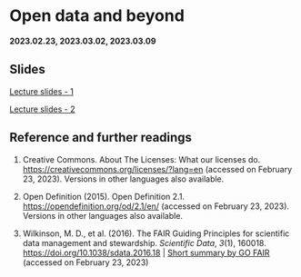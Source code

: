 # Open data and beyond

**2023.02.23, 2023.03.02, 2023.03.09**

## Slides

[Lecture slides - 1](https://docs.google.com/presentation/d/1Mh2WYh_GNBAiqmDvcRcRvQ7xphawVWTNtZ-_8CumzkY/edit?usp=sharing)

[Lecture slides - 2](https://docs.google.com/presentation/d/1i3x-VmxHqbWxo-qFwTOnfwMWRyIi3f5-J8JYZYJnlyg/edit?usp=sharing)

## Reference and further readings

1. Creative Commons. About The Licenses: What our licenses do. https://creativecommons.org/licenses/?lang=en (accessed on February 23, 2023). Versions in other languages also available.

2. Open Definition (2015). Open Definition 2.1. https://opendefinition.org/od/2.1/en/ (accessed on February 23, 2023). Versions in other languages also available.

3. Wilkinson, M. D., et al. (2016). The FAIR Guiding Principles for scientific data management and stewardship. *Scientific Data*, *3*(1), 160018. https://doi.org/10.1038/sdata.2016.18 | [Short summary by GO FAIR](https://www.go-fair.org/fair-principles/) (accessed on February 23, 2023)